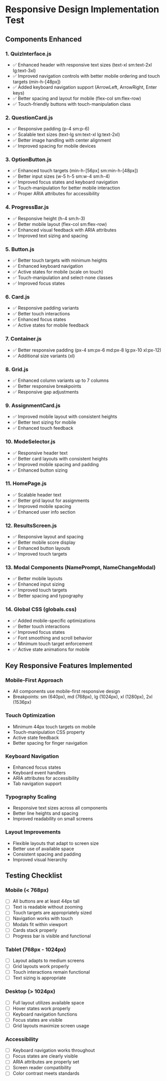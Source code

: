 # Responsive Design Implementation Test

## Components Enhanced

### 1. QuizInterface.js
- ✅ Enhanced header with responsive text sizes (text-xl sm:text-2xl lg:text-3xl)
- ✅ Improved navigation controls with better mobile ordering and touch targets (min-h-[48px])
- ✅ Added keyboard navigation support (ArrowLeft, ArrowRight, Enter keys)
- ✅ Better spacing and layout for mobile (flex-col sm:flex-row)
- ✅ Touch-friendly buttons with touch-manipulation class

### 2. QuestionCard.js
- ✅ Responsive padding (p-4 sm:p-6)
- ✅ Scalable text sizes (text-lg sm:text-xl lg:text-2xl)
- ✅ Better image handling with center alignment
- ✅ Improved spacing for mobile devices

### 3. OptionButton.js
- ✅ Enhanced touch targets (min-h-[56px] sm:min-h-[48px])
- ✅ Better input sizes (w-5 h-5 sm:w-4 sm:h-4)
- ✅ Improved focus states and keyboard navigation
- ✅ Touch-manipulation for better mobile interaction
- ✅ Proper ARIA attributes for accessibility

### 4. ProgressBar.js
- ✅ Responsive height (h-4 sm:h-3)
- ✅ Better mobile layout (flex-col sm:flex-row)
- ✅ Enhanced visual feedback with ARIA attributes
- ✅ Improved text sizing and spacing

### 5. Button.js
- ✅ Better touch targets with minimum heights
- ✅ Enhanced keyboard navigation
- ✅ Active states for mobile (scale on touch)
- ✅ Touch-manipulation and select-none classes
- ✅ Improved focus states

### 6. Card.js
- ✅ Responsive padding variants
- ✅ Better touch interactions
- ✅ Enhanced focus states
- ✅ Active states for mobile feedback

### 7. Container.js
- ✅ Better responsive padding (px-4 sm:px-6 md:px-8 lg:px-10 xl:px-12)
- ✅ Additional size variants (xl)

### 8. Grid.js
- ✅ Enhanced column variants up to 7 columns
- ✅ Better responsive breakpoints
- ✅ Responsive gap adjustments

### 9. AssignmentCard.js
- ✅ Improved mobile layout with consistent heights
- ✅ Better text sizing for mobile
- ✅ Enhanced touch feedback

### 10. ModeSelector.js
- ✅ Responsive header text
- ✅ Better card layouts with consistent heights
- ✅ Improved mobile spacing and padding
- ✅ Enhanced button sizing

### 11. HomePage.js
- ✅ Scalable header text
- ✅ Better grid layout for assignments
- ✅ Improved mobile spacing
- ✅ Enhanced user info section

### 12. ResultsScreen.js
- ✅ Responsive layout and spacing
- ✅ Better mobile score display
- ✅ Enhanced button layouts
- ✅ Improved touch targets

### 13. Modal Components (NamePrompt, NameChangeModal)
- ✅ Better mobile layouts
- ✅ Enhanced input sizing
- ✅ Improved touch targets
- ✅ Better spacing and typography

### 14. Global CSS (globals.css)
- ✅ Added mobile-specific optimizations
- ✅ Better touch interactions
- ✅ Improved focus states
- ✅ Font smoothing and scroll behavior
- ✅ Minimum touch target enforcement
- ✅ Active state animations for mobile

## Key Responsive Features Implemented

### Mobile-First Approach
- All components use mobile-first responsive design
- Breakpoints: sm (640px), md (768px), lg (1024px), xl (1280px), 2xl (1536px)

### Touch Optimization
- Minimum 44px touch targets on mobile
- Touch-manipulation CSS property
- Active state feedback
- Better spacing for finger navigation

### Keyboard Navigation
- Enhanced focus states
- Keyboard event handlers
- ARIA attributes for accessibility
- Tab navigation support

### Typography Scaling
- Responsive text sizes across all components
- Better line heights and spacing
- Improved readability on small screens

### Layout Improvements
- Flexible layouts that adapt to screen size
- Better use of available space
- Consistent spacing and padding
- Improved visual hierarchy

## Testing Checklist

### Mobile (< 768px)
- [ ] All buttons are at least 44px tall
- [ ] Text is readable without zooming
- [ ] Touch targets are appropriately sized
- [ ] Navigation works with touch
- [ ] Modals fit within viewport
- [ ] Cards stack properly
- [ ] Progress bar is visible and functional

### Tablet (768px - 1024px)
- [ ] Layout adapts to medium screens
- [ ] Grid layouts work properly
- [ ] Touch interactions remain functional
- [ ] Text sizing is appropriate

### Desktop (> 1024px)
- [ ] Full layout utilizes available space
- [ ] Hover states work properly
- [ ] Keyboard navigation functions
- [ ] Focus states are visible
- [ ] Grid layouts maximize screen usage

### Accessibility
- [ ] Keyboard navigation works throughout
- [ ] Focus states are clearly visible
- [ ] ARIA attributes are properly set
- [ ] Screen reader compatibility
- [ ] Color contrast meets standards